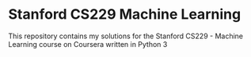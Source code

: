 # Stanford CS229 Machine Learning

This repository contains my solutions for the Stanford CS229 - Machine Learning course on Coursera written in Python 3
